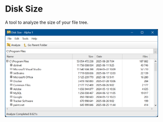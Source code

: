 Disk Size
========

A tool to analyze the size of your file tree.

![screen](docs/images/Screen1.png)  

